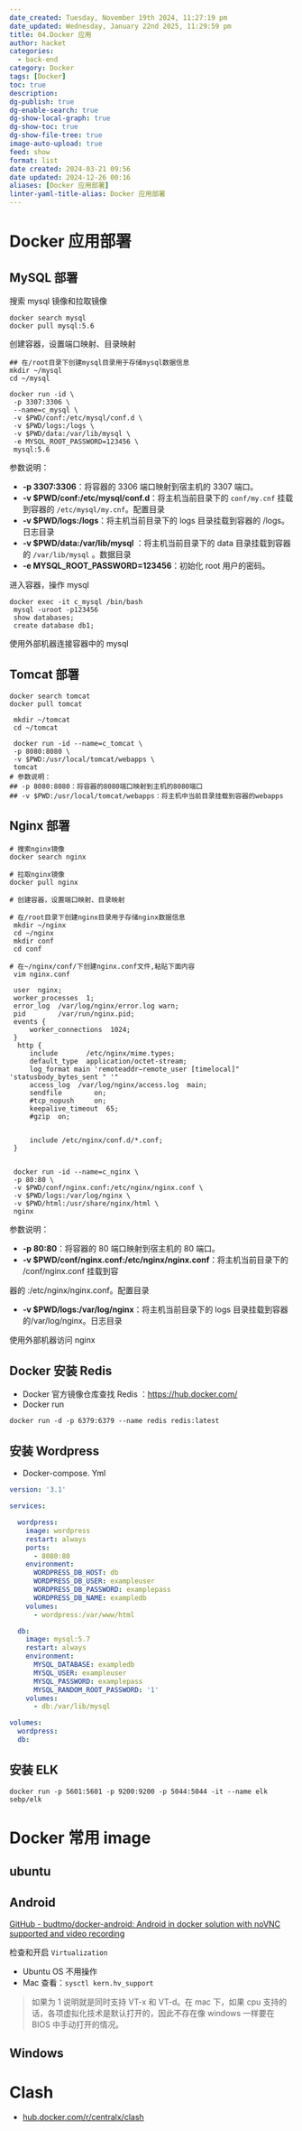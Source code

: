 ```yaml
---
date_created: Tuesday, November 19th 2024, 11:27:19 pm
date_updated: Wednesday, January 22nd 2025, 11:29:59 pm
title: 04.Docker 应用
author: hacket
categories:
  - back-end
category: Docker
tags: [Docker]
toc: true
description: 
dg-publish: true
dg-enable-search: true
dg-show-local-graph: true
dg-show-toc: true
dg-show-file-tree: true
image-auto-upload: true
feed: show
format: list
date created: 2024-03-21 09:56
date updated: 2024-12-26 00:16
aliases: [Docker 应用部署]
linter-yaml-title-alias: Docker 应用部署
---
```


# Docker 应用部署

## MySQL 部署

搜索 mysql 镜像和拉取镜像

```shell
docker search mysql
docker pull mysql:5.6
```

创建容器，设置端口映射、目录映射

```shell
## 在/root目录下创建mysql目录用于存储mysql数据信息
mkdir ~/mysql
cd ~/mysql

docker run -id \
 -p 3307:3306 \
 --name=c_mysql \
 -v $PWD/conf:/etc/mysql/conf.d \
 -v $PWD/logs:/logs \
 -v $PWD/data:/var/lib/mysql \
 -e MYSQL_ROOT_PASSWORD=123456 \
 mysql:5.6
```

参数说明：

- **-p 3307:3306**：将容器的 3306 端口映射到宿主机的 3307 端口。
- **-v $PWD/conf:/etc/mysql/conf.d**：将主机当前目录下的 `conf/my.cnf` 挂载到容器的 `/etc/mysql/my.cnf`。配置目录
- **-v $PWD/logs:/logs**：将主机当前目录下的 logs 目录挂载到容器的 /logs。日志目录
- **-v $PWD/data:/var/lib/mysql** ：将主机当前目录下的 data 目录挂载到容器的 `/var/lib/mysql` 。数据目录
- **-e MYSQL_ROOT_PASSWORD=123456**：初始化 root 用户的密码。

进入容器，操作 mysql

```shell
docker exec -it c_mysql /bin/bash
 mysql -uroot -p123456
 show databases;
 create database db1;
```

使用外部机器连接容器中的 mysql

## Tomcat 部署

```shell
docker search tomcat
docker pull tomcat

 mkdir ~/tomcat
 cd ~/tomcat
 
 docker run -id --name=c_tomcat \
 -p 8080:8080 \
 -v $PWD:/usr/local/tomcat/webapps \
 tomcat 
# 参数说明：
## -p 8080:8080：将容器的8080端口映射到主机的8080端口
## -v $PWD:/usr/local/tomcat/webapps：将主机中当前目录挂载到容器的webapps
```

## Nginx 部署

```shell
# 搜索nginx镜像
docker search nginx

# 拉取nginx镜像
docker pull nginx

# 创建容器，设置端口映射、目录映射

# 在/root目录下创建nginx目录用于存储nginx数据信息
 mkdir ~/nginx
 cd ~/nginx
 mkdir conf
 cd conf

# 在~/nginx/conf/下创建nginx.conf文件,粘贴下面内容
 vim nginx.conf
 
 user  nginx;
 worker_processes  1;
 error_log  /var/log/nginx/error.log warn;
 pid        /var/run/nginx.pid;
 events {
     worker_connections  1024;
 }
  http {
     include       /etc/nginx/mime.types;
     default_type  application/octet-stream;
     log_format main 'remoteaddr−remote_user [timelocal]" 'statusbody_bytes_sent " '"
     access_log  /var/log/nginx/access.log  main;
     sendfile        on;
     #tcp_nopush     on;
     keepalive_timeout  65;
     #gzip  on;
 
 
     include /etc/nginx/conf.d/*.conf;
 }


 docker run -id --name=c_nginx \
 -p 80:80 \
 -v $PWD/conf/nginx.conf:/etc/nginx/nginx.conf \
 -v $PWD/logs:/var/log/nginx \
 -v $PWD/html:/usr/share/nginx/html \
 nginx
```

参数说明：

- **-p 80:80**：将容器的 80 端口映射到宿主机的 80 端口。
- **-v $PWD/conf/nginx.conf:/etc/nginx/nginx.conf**：将主机当前目录下的 /conf/nginx.conf 挂载到容

器的 :/etc/nginx/nginx.conf。配置目录

- **-v $PWD/logs:/var/log/nginx**：将主机当前目录下的 logs 目录挂载到容器的/var/log/nginx。日志目录

使用外部机器访问 nginx

## Docker 安装 Redis

- Docker 官方镜像仓库查找 Redis ：<https://hub.docker.com/>
- Docker run

```shell
docker run -d -p 6379:6379 --name redis redis:latest
```

## 安装 Wordpress

- Docker-compose. Yml

```yaml
version: '3.1'

services:

  wordpress:
    image: wordpress
    restart: always
    ports:
      - 8080:80
    environment:
      WORDPRESS_DB_HOST: db
      WORDPRESS_DB_USER: exampleuser
      WORDPRESS_DB_PASSWORD: examplepass
      WORDPRESS_DB_NAME: exampledb
    volumes:
      - wordpress:/var/www/html

  db:
    image: mysql:5.7
    restart: always
    environment:
      MYSQL_DATABASE: exampledb
      MYSQL_USER: exampleuser
      MYSQL_PASSWORD: examplepass
      MYSQL_RANDOM_ROOT_PASSWORD: '1'
    volumes:
      - db:/var/lib/mysql

volumes:
  wordpress:
  db:

```

## 安装 ELK

```shell
docker run -p 5601:5601 -p 9200:9200 -p 5044:5044 -it --name elk sebp/elk
```

# Docker 常用 image

## ubuntu

## Android

[GitHub - budtmo/docker-android: Android in docker solution with noVNC supported and video recording](https://github.com/budtmo/docker-android)

检查和开启 `Virtualization`

- Ubuntu OS 不用操作
- Mac 查看：`sysctl kern.hv_support`

> 如果为 1 说明就是同时支持 VT-x 和 VT-d。在 mac 下，如果 cpu 支持的话，各项虚拟化技术是默认打开的，因此不存在像 windows 一样要在 BIOS 中手动打开的情况。

## Windows

# Clash

- [hub.docker.com/r/centralx/clash](https://hub.docker.com/r/centralx/clash)
